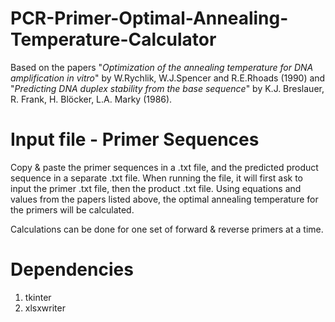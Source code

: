 # PCR-Primer-Optimal-Annealing-Temperature-Calculator
Based on the papers "_Optimization of the annealing temperature for DNA amplification in vitro_" by W.Rychlik, W.J.Spencer and R.E.Rhoads (1990) and "_Predicting DNA duplex stability from the base sequence_" by K.J. Breslauer, R. Frank, H. Blöcker, L.A. Marky (1986).

# Input file - Primer Sequences

Copy & paste the primer sequences in a .txt file, and the predicted product sequence in a separate .txt file. When running the file, it will first ask to input the primer .txt file, then the product .txt file. Using equations and values from the papers listed above, the optimal annealing temperature for the primers will be calculated. 

Calculations can be done for one set of forward & reverse primers at a time. 

# Dependencies 
1. tkinter
2. xlsxwriter
